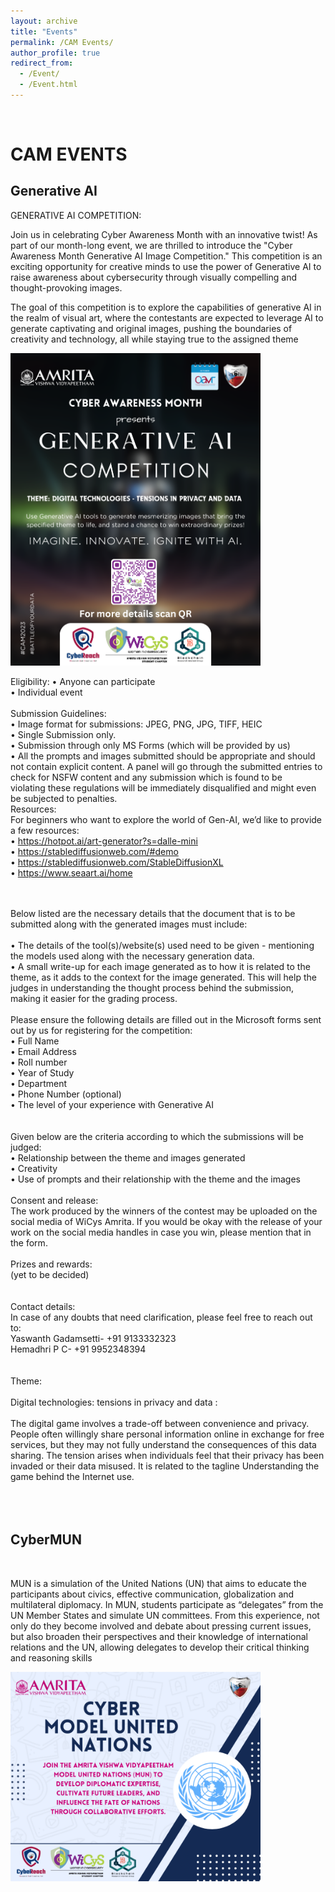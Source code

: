 ```yaml
---
layout: archive
title: "Events"
permalink: /CAM Events/
author_profile: true
redirect_from: 
  - /Event/
  - /Event.html
---
```




<br/>

<h1><b>CAM EVENTS</b></h1>
<h2>Generative AI</h2>
GENERATIVE AI COMPETITION:

Join us in celebrating Cyber Awareness Month with an innovative twist! As part of our month-long event, we are thrilled to introduce the "Cyber Awareness Month Generative AI Image Competition." This competition is an exciting opportunity for creative minds to use the power of Generative AI to raise awareness about cybersecurity through visually compelling and thought-provoking images. 

The goal of this competition is to explore the capabilities of generative AI in the realm of visual art, where the contestants are expected to leverage AI to generate captivating and original images, pushing the boundaries of creativity and technology, all while staying true to the assigned theme

<img src ="../images/Generative_AI_poster.png" width=400>

Eligibility:
•	Anyone can participate<br/>
•	Individual event<br/>
<br/>
Submission Guidelines: <br/>
•	Image format for submissions: JPEG, PNG, JPG, TIFF, HEIC<br/>
•	Single Submission only.<br/>
•	Submission through only MS Forms (which will be provided by us)<br/>
•	All the prompts and images submitted should be appropriate and should not contain explicit content. A panel will go through the submitted entries to check for NSFW content and any submission which is found to be <br/>violating these regulations will be immediately disqualified and might even be subjected to penalties.<br/>
Resources: <br/>
For beginners who want to explore the world of Gen-AI, we’d like to provide a few resources:<br/>
•	https://hotpot.ai/art-generator?s=dalle-mini<br/>
•	https://stablediffusionweb.com/#demo<br/>
•	https://stablediffusionweb.com/StableDiffusionXL<br/>
•	https://www.seaart.ai/home<br/>
<br/>
<br/>

Below listed are the necessary details that the document that is to be submitted along with the generated images must include:<br/>
<br/>
•	The details of the tool(s)/website(s) used need to be given - mentioning the models used along with the necessary generation data.<br/>
•	A small write-up for each image generated as to how it is related to the theme, as it adds to the context for the image generated. This will help the judges in understanding the thought process behind the submission,<br/> making it easier for the grading process.<br/>
<br/>
Please ensure the following details are filled out in the Microsoft forms sent out by us for registering for the competition:<br/>
•	Full Name<br/>
•	Email Address<br/>
•	Roll number<br/>
•	Year of Study<br/>
•	Department<br/>
•	Phone Number (optional)<br/>
•	The level of your experience with Generative AI<br/>
<br/>
<br/>
Given below are the criteria according to which the submissions will be judged:<br/>
•	Relationship between the theme and images generated<br/>
•	Creativity<br/>
•	Use of prompts and their relationship with the theme and the images<br/>
<br/>
Consent and release:<br/>
The work produced by the winners of the contest may be uploaded on the social media of WiCys Amrita. If you would be okay with the release of your work on the social media handles in case you win, please mention that in the form.<br/>
<br/>
Prizes and rewards:<br/>
 (yet to be decided)<br/>
<br/>
<br/>
Contact details:<br/>
In case of any doubts that need clarification, please feel free to reach out to:<br/>
Yaswanth Gadamsetti- +91 9133332323<br/>
Hemadhri P C- +91 9952348394<br/>
<br/>
<br/>
Theme:<br/>
<br/>
Digital technologies: tensions in privacy and data : <br/>
<br/>
The digital game involves a trade-off between convenience and privacy. People often willingly share personal information online in exchange for free services, but they may not fully understand the consequences of this data sharing. The tension arises when individuals feel that their privacy has been invaded or their data misused. It is related to the tagline Understanding the game behind the Internet use.
<br/>
<br/>
<br/>
<br/>
<h2> CyberMUN</h2><br/>

MUN is a simulation of the United Nations (UN) that aims to
educate the participants about civics, effective communication,
globalization and multilateral diplomacy.
In MUN, students participate as “delegates” from the UN Member States
and simulate UN committees. From this experience, not only do they
become involved and debate about pressing current issues, but also
broaden their perspectives and their knowledge of international relations
and the UN, allowing delegates to develop their critical thinking and
reasoning skills

<img src ="../images/MUN.png" width=400>

